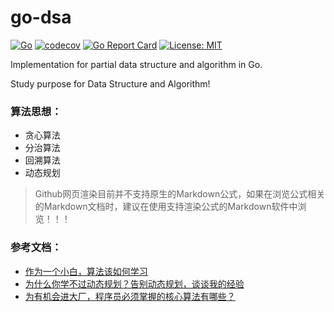 # go-dsa
[![Go](https://github.com/qshuai/go-dsa/workflows/Go/badge.svg?branch=master)](https://github.com/qshuai/go-dsa/actions)
[![codecov](https://codecov.io/gh/qshuai/go-dsa/branch/master/graph/badge.svg)](https://codecov.io/gh/qshuai/go-dsa)
[![Go Report Card](https://goreportcard.com/badge/github.com/qshuai/go-dsa)](https://goreportcard.com/report/github.com/qshuai/go-dsa)
[![License: MIT](https://img.shields.io/badge/License-MIT-yellow.svg)](https://opensource.org/licenses/MIT)

Implementation for partial data structure and algorithm in Go.

Study purpose for Data Structure and Algorithm!

### 算法思想：
- 贪心算法
- 分治算法
- 回溯算法
- 动态规划

> Github网页渲染目前并不支持原生的Markdown公式，如果在浏览公式相关的Markdown文档时，建议在使用支持渲染公式的Markdown软件中浏览！！！

### 参考文档：
- [作为一个小白，算法该如何学习](https://github.com/iamshuaidi/algo-basic/blob/master/%E5%AD%A6%E7%AE%97%E6%B3%95/%E5%AD%A6%E4%B9%A0%E7%AE%97%E6%B3%95%E7%BB%8F%E9%AA%8C%E5%88%86%E4%BA%AB/%E4%BD%9C%E4%B8%BA%E4%B8%80%E4%B8%AA%E5%B0%8F%E7%99%BD%EF%BC%8C%E7%AE%97%E6%B3%95%E8%AF%A5%E5%A6%82%E4%BD%95%E5%AD%A6%E4%B9%A0%EF%BC%9F.md)
- [为什么你学不过动态规划？告别动态规划，谈谈我的经验](https://blog.csdn.net/m0_37907797/article/details/103231054)
- [为有机会进大厂，程序员必须掌握的核心算法有哪些？](https://blog.csdn.net/m0_37907797/article/details/102661778)
